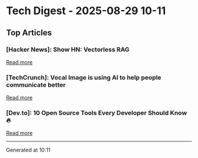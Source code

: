 # Tech Digest - 2025-08-29 10-11

## Top Articles

### [Hacker News]: Show HN: Vectorless RAG
[Read more](https://github.com/VectifyAI/PageIndex/blob/main/cookbook/pageindex_RAG_simple.ipynb)

### [TechCrunch]: Vocal Image is using AI to help people communicate better
[Read more](https://techcrunch.com/2025/08/29/vocal-image-is-using-ai-to-help-people-communicate-better/)

### [Dev.to]: 10 Open Source Tools Every Developer Should Know 🔥
[Read more](https://dev.to/anthonymax/10-open-source-tools-every-developer-should-know-1c8i)


---
Generated at 10:11

